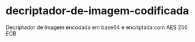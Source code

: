 # decriptador-de-imagem-codificada
Decriptador de Imagem encodada em base64 e encriptada com AES 256 ECB
